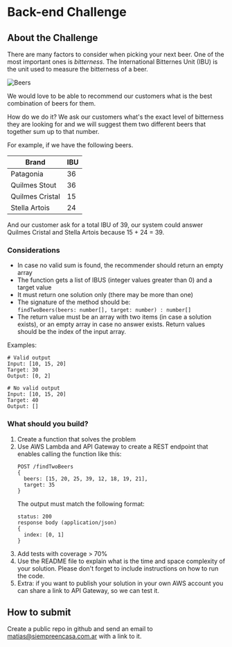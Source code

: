 # Back-end Challenge

## About the Challenge 

There are many factors to consider when picking your next beer. One of the most important ones is _bitterness_. The International Bitternes Unit (IBU) is the unit used to measure the bitterness of a beer.

![Beers](beers.jpeg)

We would love to be able to recommend our customers what is the best combination of beers for them. 

How do we do it? We ask our customers what's the exact level of bitterness they are looking for and we will suggest them two different beers that together sum up to that number. 

For example, if we have the following beers. 

| Brand             | IBU   |
|-------------------|-------|
| Patagonia         | 36    |
| Quilmes Stout     | 36    |
| Quilmes Cristal   | 15    |
| Stella Artois     | 24    |

And our customer ask for a total IBU of 39, our system could answer Quilmes Cristal and Stella Artois because 15 + 24 = 39. 

### Considerations 

- In case no valid sum is found, the recommender should return an empty array
- The function gets a list of IBUS (integer values greater than 0) and a target value
- It must return one solution only (there may be more than one)
- The signature of the method should be:  
	`findTwoBeers(beers: number[], target: number) : number[]`
- The return value must be an array with two items (in case a solution exists), or an empty array in case no answer exists. Return values should be the index of the input array.

Examples:

```
# Valid output
Input: [10, 15, 20]
Target: 30
Output: [0, 2]

# No valid output
Input: [10, 15, 20]
Target: 40
Output: []
```

### What should you build?

1. Create a function that solves the problem
2. Use AWS Lambda and API Gateway to create a REST endpoint that enables calling the function like this: 
    ```
    POST /findTwoBeers
    {
      beers: [15, 20, 25, 39, 12, 18, 19, 21], 
      target: 35
    }
    ```
    The output must match the following format: 
    ```
    status: 200
    response body (application/json)
    {
      index: [0, 1]
    }
    ```
3. Add tests with coverage > 70%
4. Use the README file to explain what is the time and space complexity of your solution. Please don't forget to include instructions on how to run the code. 
5. Extra: if you want to publish your solution in your own AWS account you can share a link to API Gateway, so we can test it. 

## How to submit
Create a public repo in github and send an email to matias@siempreencasa.com.ar with a link to it. 
